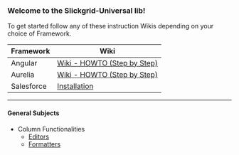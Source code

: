 ### Welcome to the Slickgrid-Universal lib!

To get started follow any of these instruction Wikis depending on your choice of Framework.

| Framework | Wiki |
| --------- | ---- |
| Angular | [Wiki - HOWTO (Step by Step)](https://github.com/ghiscoding/angular-slickgrid/wiki/HOWTO---Step-by-Step) |
| Aurelia | [Wiki - HOWTO (Step by Step)](https://github.com/ghiscoding/aurelia-slickgrid/wiki/HOWTO--Step-by-Step) |
| Salesforce | [Installation](/ghiscoding/slickgrid-universal/wiki/Installation---Salesforce-(LWC)) |

----

#### General Subjects

* Column Functionalities
    * [Editors](/ghiscoding/slickgrid-universal/wiki/Editors)
    * [Formatters](/ghiscoding/slickgrid-universal/wiki/Formatters)